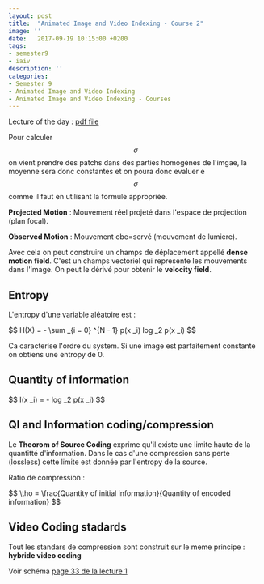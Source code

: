 ```yaml
---
layout: post
title:  "Animated Image and Video Indexing - Course 2"
image: ''
date:   2017-09-19 10:15:00 +0200
tags: 
- semester9 
- iaiv
description: ''
categories:
- Semester 9
- Animated Image and Video Indexing
- Animated Image and Video Indexing - Courses
---
```


 Lecture of the day : [pdf file](http://dept-info.labri.fr/~benois-p/AnimImageVideoIndexIPCV2017_2018/Lecture2.pdf)
 
Pour calculer $$\sigma$$ on vient prendre des patchs dans des parties homogènes de l'imgae, la moyenne sera donc constantes et on poura donc evaluer e $$\sigma$$ comme il faut en utilisant la formule appropriée.
 
**Projected Motion** : Mouvement réel projeté dans l'espace de projection (plan focal).

**Observed Motion** : Mouvement obe=servé (mouvement de lumiere).

Avec cela on peut construire un champs de déplacement appellé **dense motion field**. C'est un champs vectoriel qui represente les mouvements dans l'image. On peut le dérivé pour obtenir le **velocity field**.

## Entropy 

L'entropy d'une variable aléatoire est : 

\$\$ H(X) = - \sum _{i = 0} ^{N - 1} p(x _i) log _2 p(x _i) $$

Ca caracterise l'ordre du system. Si une image est parfaitement constante on obtiens une entropy de 0. 

## Quantity of information 

\$\$ I(x _i) = - log _2 p(x _i) $$


## QI and Information coding/compression

Le **Theorom of Source Coding** exprime qu'il existe une limite haute de la quantitté d'information. Dans le cas d'une compression sans perte (lossless) cette limite est donnée par l'entropy de la source.

Ratio de compression : 

\$\$ \tho = \frac{Quantity of initial information}{Quantity of encoded information} $$

## Video Coding stadards

Tout les standars de compression sont construit sur le meme principe : **hybride video coding**

Voir schéma [page 33 de la lecture 1](http://dept-info.labri.fr/~benois-p/AnimImageVideoIndexIPCV2017_2018/Lecture1.pdf?page=33)

